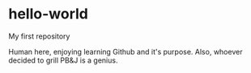 # hello-world
My first repository

Human here, enjoying learning Github and it's purpose.
Also, whoever decided to grill PB&J is a genius.
